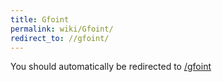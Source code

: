 ```yaml
---
title: Gfoint
permalink: wiki/Gfoint/
redirect_to: //gfoint/
---
```


You should automatically be redirected to [/gfoint](//gfoint/)
